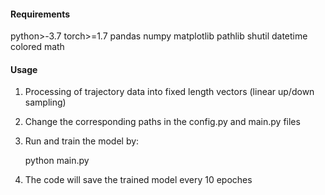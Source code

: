 #### Requirements

python>-3.7
torch>=1.7
pandas
numpy
matplotlib
pathlib
shutil
datetime
colored
math

#### Usage

1. Processing of trajectory data into fixed length vectors (linear up/down sampling)

2. Change the corresponding paths in the config.py and main.py files

3. Run and train the model by:

   python main.py 

4. The code will save the trained model every 10 epoches
